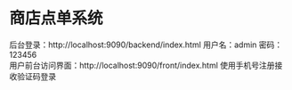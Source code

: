 # 商店点单系统

后台登录：http://localhost:9090/backend/index.html   用户名：admin     密码：123456</br>
用户前台访问界面：http://localhost:9090/front/index.html   使用手机号注册接收验证码登录
